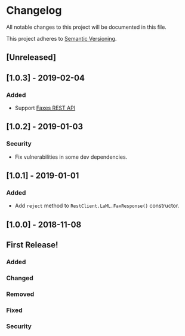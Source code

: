 # Changelog
All notable changes to this project will be documented in this file.

This project adheres to [Semantic Versioning](https://semver.org/spec/v2.0.0.html).

## [Unreleased]

## [1.0.3] - 2019-02-04
### Added
- Support [Faxes REST API](https://docs.signalwire.com/topics/laml-api/?javascript#api-reference-faxes)

## [1.0.2] - 2019-01-03
### Security
- Fix vulnerabilities in some dev dependencies.

## [1.0.1] - 2019-01-01
### Added
- Add `reject` method to `RestClient.LaML.FaxResponse()` constructor.

## [1.0.0] - 2018-11-08
## First Release!

### Added
### Changed
### Removed
### Fixed
### Security
